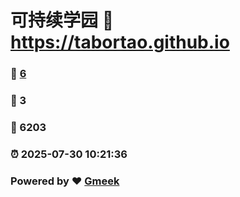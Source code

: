 # 可持续学园 :link: https://tabortao.github.io 
### :page_facing_up: [6](https://tabortao.github.io/tag.html) 
### :speech_balloon: 3 
### :hibiscus: 6203 
### :alarm_clock: 2025-07-30 10:21:36 
### Powered by :heart: [Gmeek](https://github.com/Meekdai/Gmeek)
